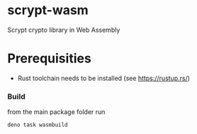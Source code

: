 # scrypt-wasm

Scrypt crypto library in Web Assembly

# Prerequisities

- Rust toolchain needs to be installed (see https://rustup.rs/)

### Build

from the main package folder run

```sh
deno task wasmbuild
```
